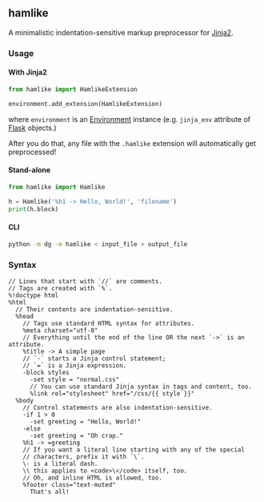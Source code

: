 ## hamlike

A minimalistic indentation-sensitive markup preprocessor for
[Jinja2](http://jinja.pocoo.org/docs/).

### Usage

#### With Jinja2

```python
from hamlike import HamlikeExtension

environment.add_extension(HamlikeExtension)
```

where `environment` is an [Environment](http://jinja.pocoo.org/docs/api/#high-level-api) instance
(e.g. `jinja_env` attribute of [Flask](http://flask.pocoo.org/docs/api/#application-object) objects.)

After you do that, any file with the `.hamlike` extension will automatically
get preprocessed!

#### Stand-alone

```python
from hamlike import Hamlike

h = Hamlike('%h1 -> Hello, World!', 'filename')
print(h.block)
```

#### CLI

```sh
python -m dg -m hamlike < input_file > output_file
```

### Syntax

```
// Lines that start with `//` are comments.
// Tags are created with `%`.
%!doctype html
%html
  // Their contents are indentation-sensitive.
  %head
    // Tags use standard HTML syntax for attributes.
    %meta charset="utf-8"
    // Everything until the end of the line OR the next `->` is an attribute.
    %title -> A simple page
    // `-` starts a Jinja control statement;
    // `=` is a Jinja expression.
    -block styles
      -set style = "normal.css"
      // You can use standard Jinja syntax in tags and content, too.
      %link rel="stylesheet" href="/css/{{ style }}"
  %body
    // Control statements are also indentation-sensitive.
    -if 1 > 0
      -set greeting = "Hello, World!"
    -else
      -set greeting = "Oh crap."
    %h1 -> =greeting
    // If you want a literal line starting with any of the special
    // characters, prefix it with `\`.
    \- is a literal dash.
    \\ this applies to <code>\</code> itself, too.
    // Oh, and inline HTML is allowed, too.
    %footer class="text-muted"
      That's all!
```
